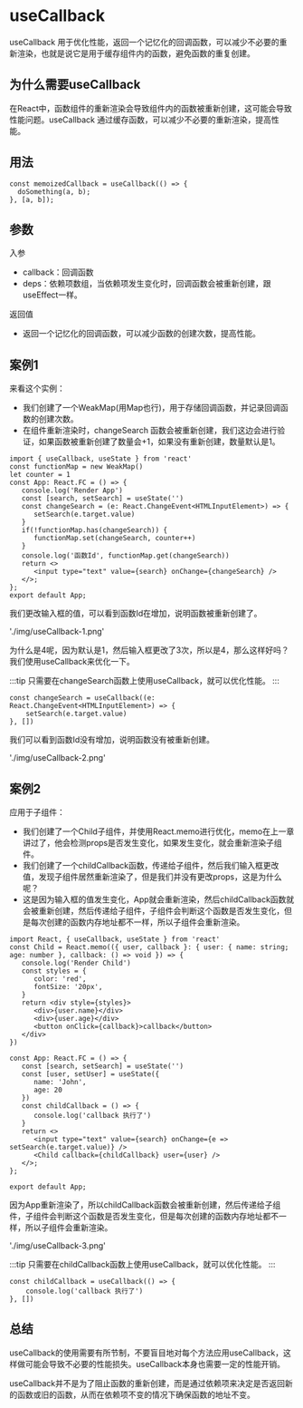 # useCallback

useCallback 用于优化性能，返回一个记忆化的回调函数，可以减少不必要的重新渲染，也就是说它是用于缓存组件内的函数，避免函数的重复创建。

## 为什么需要useCallback

在React中，函数组件的重新渲染会导致组件内的函数被重新创建，这可能会导致性能问题。useCallback 通过缓存函数，可以减少不必要的重新渲染，提高性能。

## 用法

```tsx
const memoizedCallback = useCallback(() => {
  doSomething(a, b);
}, [a, b]);
```

## 参数

入参

- callback：回调函数
- deps：依赖项数组，当依赖项发生变化时，回调函数会被重新创建，跟useEffect一样。

返回值

- 返回一个记忆化的回调函数，可以减少函数的创建次数，提高性能。

## 案例1

来看这个实例：

- 我们创建了一个WeakMap(用Map也行)，用于存储回调函数，并记录回调函数的创建次数。
- 在组件重新渲染时，changeSearch 函数会被重新创建，我们这边会进行验证，如果函数被重新创建了数量会+1，如果没有重新创建，数量默认是1。

```tsx
import { useCallback, useState } from 'react'
const functionMap = new WeakMap()
let counter = 1
const App: React.FC = () => {
   console.log('Render App')
   const [search, setSearch] = useState('')
   const changeSearch = (e: React.ChangeEvent<HTMLInputElement>) => {
      setSearch(e.target.value)
   }
   if(!functionMap.has(changeSearch)) {
      functionMap.set(changeSearch, counter++)
   }
   console.log('函数Id', functionMap.get(changeSearch))
   return <>
      <input type="text" value={search} onChange={changeSearch} />
   </>;
};
export default App;
```

我们更改输入框的值，可以看到函数Id在增加，说明函数被重新创建了。

'./img/useCallback-1.png'

为什么是4呢，因为默认是1，然后输入框更改了3次，所以是4，那么这样好吗？我们使用useCallback来优化一下。

:::tip
只需要在changeSearch函数上使用useCallback，就可以优化性能。
:::

```tsx
const changeSearch = useCallback((e: React.ChangeEvent<HTMLInputElement>) => {
    setSearch(e.target.value)
}, [])
```

我们可以看到函数Id没有增加，说明函数没有被重新创建。

'./img/useCallback-2.png'

## 案例2

应用于子组件：

- 我们创建了一个Child子组件，并使用React.memo进行优化，memo在上一章讲过了，他会检测props是否发生变化，如果发生变化，就会重新渲染子组件。
- 我们创建了一个childCallback函数，传递给子组件，然后我们输入框更改值，发现子组件居然重新渲染了，但是我们并没有更改props，这是为什么呢？
- 这是因为输入框的值发生变化，App就会重新渲染，然后childCallback函数就会被重新创建，然后传递给子组件，子组件会判断这个函数是否发生变化，但是每次创建的函数内存地址都不一样，所以子组件会重新渲染。

```tsx
import React, { useCallback, useState } from 'react'
const Child = React.memo(({ user, callback }: { user: { name: string; age: number }, callback: () => void }) => {
   console.log('Render Child')
   const styles = {
      color: 'red',
      fontSize: '20px',
   }
   return <div style={styles}>
      <div>{user.name}</div>
      <div>{user.age}</div>
      <button onClick={callback}>callback</button>
   </div>
})

const App: React.FC = () => {
   const [search, setSearch] = useState('')
   const [user, setUser] = useState({
      name: 'John',
      age: 20
   })
   const childCallback = () => {
      console.log('callback 执行了')
   }
   return <>
      <input type="text" value={search} onChange={e => setSearch(e.target.value)} />
      <Child callback={childCallback} user={user} />
   </>;
};

export default App;
```

因为App重新渲染了，所以childCallback函数会被重新创建，然后传递给子组件，子组件会判断这个函数是否发生变化，但是每次创建的函数内存地址都不一样，所以子组件会重新渲染。

'./img/useCallback-3.png'

:::tip
只需要在childCallback函数上使用useCallback，就可以优化性能。
:::

```tsx
const childCallback = useCallback(() => {
    console.log('callback 执行了')
}, [])
```

## 总结

useCallback的使用需要有所节制，不要盲目地对每个方法应用useCallback，这样做可能会导致不必要的性能损失。useCallback本身也需要一定的性能开销。

useCallback并不是为了阻止函数的重新创建，而是通过依赖项来决定是否返回新的函数或旧的函数，从而在依赖项不变的情况下确保函数的地址不变。

